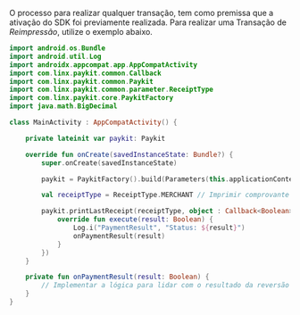 O processo para realizar qualquer transação, tem como premissa que a ativação do SDK foi previamente realizada. 
Para realizar uma Transação de *Reimpressão*, utilize o exemplo abaixo.


```kotlin
import android.os.Bundle
import android.util.Log
import androidx.appcompat.app.AppCompatActivity
import com.linx.paykit.common.Callback
import com.linx.paykit.common.Paykit
import com.linx.paykit.common.parameter.ReceiptType
import com.linx.paykit.core.PaykitFactory
import java.math.BigDecimal

class MainActivity : AppCompatActivity() {

    private lateinit var paykit: Paykit

    override fun onCreate(savedInstanceState: Bundle?) {
        super.onCreate(savedInstanceState)

        paykit = PaykitFactory().build(Parameters(this.applicationContext, "Reimpressão", "PAYKIT_ID"))

        val receiptType = ReceiptType.MERCHANT // Imprimir comprovante Estabelecimento

        paykit.printLastReceipt(receiptType, object : Callback<Boolean> {
            override fun execute(result: Boolean) {
                Log.i("PaymentResult", "Status: ${result}")
                onPaymentResult(result)
            }
        })
    }

    private fun onPaymentResult(result: Boolean) {
        // Implementar a lógica para lidar com o resultado da reversão
    }
}
```
